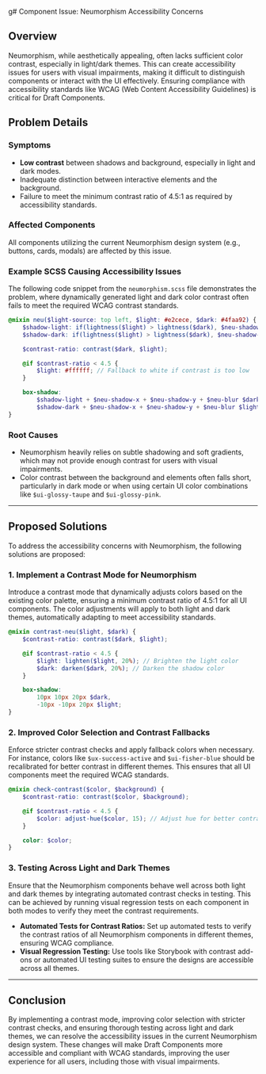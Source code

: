 g# Component Issue: Neumorphism Accessibility Concerns

## Overview

Neumorphism, while aesthetically appealing, often lacks sufficient color contrast, especially in light/dark themes. This can create accessibility issues for users with visual impairments, making it difficult to distinguish components or interact with the UI effectively. Ensuring compliance with accessibility standards like WCAG (Web Content Accessibility Guidelines) is critical for Draft Components.

## Problem Details

### Symptoms

- **Low contrast** between shadows and background, especially in light and dark modes.
- Inadequate distinction between interactive elements and the background.
- Failure to meet the minimum contrast ratio of 4.5:1 as required by accessibility standards.

### Affected Components

All components utilizing the current Neumorphism design system (e.g., buttons, cards, modals) are affected by this issue.

### Example SCSS Causing Accessibility Issues

The following code snippet from the `neumorphism.scss` file demonstrates the problem, where dynamically generated light and dark color contrast often fails to meet the required WCAG contrast standards.

```scss
@mixin neu($light-source: top left, $light: #e2cece, $dark: #4faa92) {
    $shadow-light: if(lightness($light) > lightness($dark), $neu-shadow-dark, $neu-shadow-light);
    $shadow-dark: if(lightness($light) > lightness($dark), $neu-shadow-light, $neu-shadow-dark);

    $contrast-ratio: contrast($dark, $light);

    @if $contrast-ratio < 4.5 {
        $light: #ffffff; // Fallback to white if contrast is too low
    }

    box-shadow:
        $shadow-light + $neu-shadow-x + $neu-shadow-y + $neu-blur $dark,
        $shadow-dark + $neu-shadow-x + $neu-shadow-y + $neu-blur $light;
}
```

### Root Causes

- Neumorphism heavily relies on subtle shadowing and soft gradients, which may not provide enough contrast for users with visual impairments.
- Color contrast between the background and elements often falls short, particularly in dark mode or when using certain UI color combinations like `$ui-glossy-taupe` and `$ui-glossy-pink`.

---

## Proposed Solutions

To address the accessibility concerns with Neumorphism, the following solutions are proposed:

### 1. **Implement a Contrast Mode for Neumorphism**

Introduce a contrast mode that dynamically adjusts colors based on the existing color palette, ensuring a minimum contrast ratio of 4.5:1 for all UI components. The color adjustments will apply to both light and dark themes, automatically adapting to meet accessibility standards.

```scss
@mixin contrast-neu($light, $dark) {
    $contrast-ratio: contrast($dark, $light);

    @if $contrast-ratio < 4.5 {
        $light: lighten($light, 20%); // Brighten the light color
        $dark: darken($dark, 20%); // Darken the shadow color
    }

    box-shadow:
        10px 10px 20px $dark, 
        -10px -10px 20px $light;
}
```

### 2. **Improved Color Selection and Contrast Fallbacks**

Enforce stricter contrast checks and apply fallback colors when necessary. For instance, colors like `$ux-success-active` and `$ui-fisher-blue` should be recalibrated for better contrast in different themes. This ensures that all UI components meet the required WCAG standards.

```scss
@mixin check-contrast($color, $background) {
    $contrast-ratio: contrast($color, $background);

    @if $contrast-ratio < 4.5 {
        $color: adjust-hue($color, 15); // Adjust hue for better contrast
    }

    color: $color;
}
```

### 3. **Testing Across Light and Dark Themes**

Ensure that the Neumorphism components behave well across both light and dark themes by integrating automated contrast checks in testing. This can be achieved by running visual regression tests on each component in both modes to verify they meet the contrast requirements.

- **Automated Tests for Contrast Ratios:** Set up automated tests to verify the contrast ratios of all Neumorphism components in different themes, ensuring WCAG compliance.
- **Visual Regression Testing:** Use tools like Storybook with contrast add-ons or automated UI testing suites to ensure the designs are accessible across all themes.

---

## Conclusion

By implementing a contrast mode, improving color selection with stricter contrast checks, and ensuring thorough testing across light and dark themes, we can resolve the accessibility issues in the current Neumorphism design system. These changes will make Draft Components more accessible and compliant with WCAG standards, improving the user experience for all users, including those with visual impairments.

